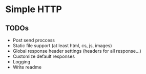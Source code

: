 # Simple HTTP

## TODOs
  - Post send proccess
  - Static file support (at least html, cs, js, images)
  - Global response header settings (headers for all response...)
  - Customize default responses
  - Logging
  - Write readme